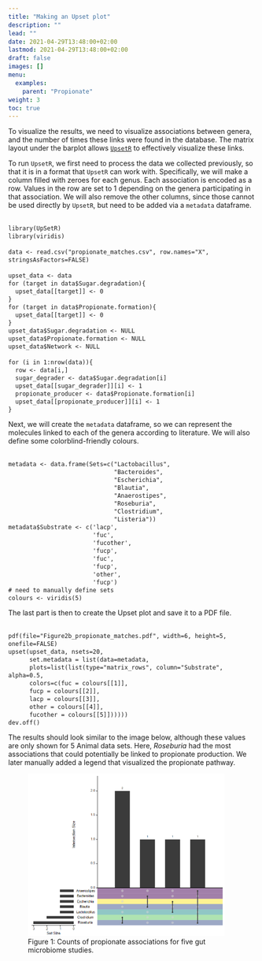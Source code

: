 ```yaml
---
title: "Making an Upset plot"
description: ""
lead: ""
date: 2021-04-29T13:48:00+02:00
lastmod: 2021-04-29T13:48:00+02:00
draft: false
images: []
menu: 
  examples:
    parent: "Propionate"
weight: 3
toc: true
---
```


To visualize the results, we need to visualize associations between genera, and the number of times these links were found in the database. The matrix layout under the barplot allows <a href="http://gehlenborglab.org/research/projects/upsetr/"><code>UpsetR</code></a> to effectively visualize these links. 

To run <code>UpsetR</code>, we first need to process the data we collected previously, so that it is in a format that <code>UpsetR</code> can work with. Specifically, we will make a column filled with zeroes for each genus. Each association is encoded as a row. Values in the row are set to 1 depending on the genera participating in that association. We will also remove the other columns, since those cannot be used directly by <code>UpsetR</code>, but need to be added via a <code>metadata</code> dataframe. 

<pre><code>
library(UpSetR)
library(viridis)

data <- read.csv("propionate_matches.csv", row.names="X", stringsAsFactors=FALSE)

upset_data <- data
for (target in data$Sugar.degradation){
  upset_data[[target]] <- 0
}
for (target in data$Propionate.formation){
  upset_data[[target]] <- 0
}
upset_data$Sugar.degradation <- NULL
upset_data$Propionate.formation <- NULL
upset_data$Network <- NULL

for (i in 1:nrow(data)){
  row <- data[i,]
  sugar_degrader <- data$Sugar.degradation[i]
  upset_data[[sugar_degrader]][i] <- 1
  propionate_producer <- data$Propionate.formation[i]
  upset_data[[propionate_producer]][i] <- 1
}
</pre></code>

Next, we will create the <code>metadata</code> dataframe, so we can represent the molecules linked to each of the genera according to literature. We will also define some colorblind-friendly colours.  
<pre><code>
metadata <- data.frame(Sets=c("Lactobacillus",
                              "Bacteroides",
                              "Escherichia",
                              "Blautia",
                              "Anaerostipes",
                              "Roseburia",
                              "Clostridium",
                              "Listeria"))
metadata$Substrate <- c('lacp',
                        'fuc',
                        'fucother',
                        'fucp',
                        'fuc',
                        'fucp',
                        'other',
                        'fucp')
# need to manually define sets
colours <- viridis(5)
</pre></code>

The last part is then to create the Upset plot and save it to a PDF file. 

<pre><code>
pdf(file="Figure2b_propionate_matches.pdf", width=6, height=5, onefile=FALSE) 
upset(upset_data, nsets=20, 
      set.metadata = list(data=metadata, 
      plots=list(list(type="matrix_rows", column="Substrate", alpha=0.5,
      colors=c(fuc = colours[[1]], 
      fucp = colours[[2]],
      lacp = colours[[3]],
      other = colours[[4]],
      fucother = colours[[5]])))))
dev.off()
</pre></code>

The results should look similar to the image below, although these values are only shown for 5 Animal data sets. Here, <i>Roseburia</i> had the most associations that could potentially be linked to propionate production. We later manually added a legend that visualized the propionate pathway. 

<figure>
  <img src="/images/propionate.png" alt="An Upset plot showing counts of propionate associations for five gut microbiome studies." width="400"> 
  <figcaption>Figure 1: Counts of propionate associations for five gut microbiome studies.</figcaption>
</figure>
